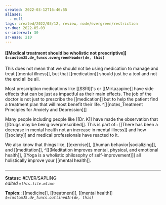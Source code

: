 ```yaml
---
created: 2022-03-12T16:46:55 
aliases:
  - null
tags: created/2022/03/12, review, node/evergreen/restriction
sr-due: 2022-05-03
sr-interval: 30
sr-ease: 210
---
```


#### [[Medical treatment should be wholistic not prescriptive]] `$=customJS.dv_funcs.evergreenHeader(dv, this)`

This does not mean that we should not be using medication to manage and treat [[mental illness]], but that [[medication]] should just be a tool and not the end all be all.

Most prescription medications like [[SSRI]]'s or [[Mirtazapine]] have side effects that can be just as impactful as their main effects. The job of the doctor is not just to prescribe the [[medication]] but to help the patient find a treatment plan that will most benefit their life.
^[[[notes_Treatment Principles for Anxiety and Depression]]]

Many people including people like [[Dr. K]] have made the observation that [[Drugs may be being overprescribed]].
This is 
part of:: [[There has been a decrease in mental health not an increase in mental illness]]
and how [[society]] and medical professionals have reacted to it.

We also know that things like, [[exercise]], [[human behavior|socializing]], and [[meditation]],
^[[[Meditation improves mental, physical, and emotional health]], [[Yoga is a wholistic philosophy of self-improvement]]]
all holistically improve your [[mental health]].

### <hr class="footnote"/>

**Status**:: #EVER/SAPLING  
*edited `=this.file.mtime`*

**Topics**:: [[medicine]], [[treatment]], [[mental health]]
*`$=customJS.dv_funcs.outlinedIn(dv, this)`*
